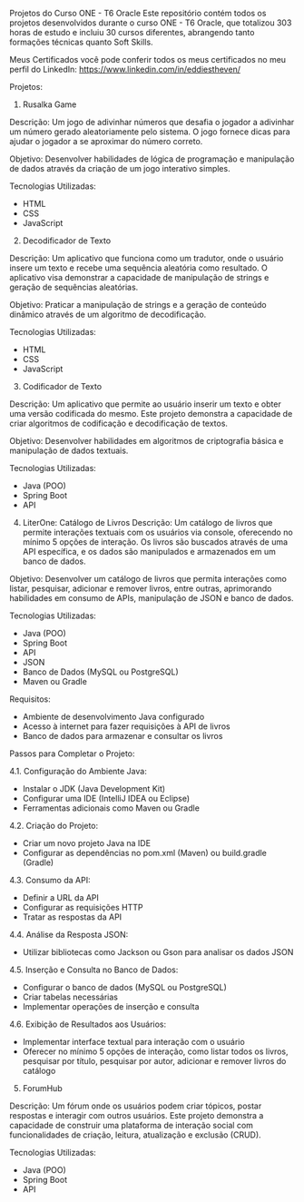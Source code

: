 Projetos do Curso ONE - T6 Oracle
Este repositório contém todos os projetos desenvolvidos durante o curso ONE - T6 Oracle, que totalizou 303 horas de estudo e incluiu 30 cursos diferentes, abrangendo tanto formações técnicas quanto Soft Skills.

Meus Certificados
você pode conferir todos os meus certificados no meu perfil do LinkedIn: https://www.linkedin.com/in/eddiestheven/

Projetos:

1. Rusalka Game

Descrição:
Um jogo de adivinhar números que desafia o jogador a adivinhar um número gerado aleatoriamente pelo sistema. O jogo fornece dicas para ajudar o jogador a se aproximar do número correto.

Objetivo:
Desenvolver habilidades de lógica de programação e manipulação de dados através da criação de um jogo interativo simples.

Tecnologias Utilizadas:

- HTML
- CSS
- JavaScript

2. Decodificador de Texto

Descrição:
Um aplicativo que funciona como um tradutor, onde o usuário insere um texto e recebe uma sequência aleatória como resultado. O aplicativo visa demonstrar a capacidade de manipulação de strings e geração de sequências aleatórias.

Objetivo:
Praticar a manipulação de strings e a geração de conteúdo dinâmico através de um algoritmo de decodificação.

Tecnologias Utilizadas:

 - HTML
 - CSS
 - JavaScript

3. Codificador de Texto

Descrição:
Um aplicativo que permite ao usuário inserir um texto e obter uma versão codificada do mesmo. Este projeto demonstra a capacidade de criar algoritmos de codificação e decodificação de textos.

Objetivo:
Desenvolver habilidades em algoritmos de criptografia básica e manipulação de dados textuais.

Tecnologias Utilizadas:

 - Java (POO)
 - Spring Boot
 - API

4. LiterOne: Catálogo de Livros
Descrição:
Um catálogo de livros que permite interações textuais com os usuários via console, oferecendo no mínimo 5 opções de interação. Os livros são buscados através de uma API específica, e os dados são manipulados e armazenados em um banco de dados.

Objetivo:
Desenvolver um catálogo de livros que permita interações como listar, pesquisar, adicionar e remover livros, entre outras, aprimorando habilidades em consumo de APIs, manipulação de JSON e banco de dados.

Tecnologias Utilizadas:

- Java (POO)
- Spring Boot
- API
- JSON
- Banco de Dados (MySQL ou PostgreSQL)
- Maven ou Gradle

Requisitos:

- Ambiente de desenvolvimento Java configurado
- Acesso à internet para fazer requisições à API de livros
- Banco de dados para armazenar e consultar os livros

Passos para Completar o Projeto:

4.1. Configuração do Ambiente Java:

 - Instalar o JDK (Java Development Kit)
 - Configurar uma IDE (IntelliJ IDEA ou Eclipse)
 - Ferramentas adicionais como Maven ou Gradle

4.2. Criação do Projeto:

 - Criar um novo projeto Java na IDE
 - Configurar as dependências no pom.xml (Maven) ou build.gradle (Gradle)

4.3. Consumo da API:

 - Definir a URL da API
 - Configurar as requisições HTTP
 - Tratar as respostas da API

4.4. Análise da Resposta JSON:

 - Utilizar bibliotecas como Jackson ou Gson para analisar os dados JSON

4.5. Inserção e Consulta no Banco de Dados:

 - Configurar o banco de dados (MySQL ou PostgreSQL)
 - Criar tabelas necessárias
 - Implementar operações de inserção e consulta

4.6. Exibição de Resultados aos Usuários:

 - Implementar interface textual para interação com o usuário
 - Oferecer no mínimo 5 opções de interação, como listar todos os livros, pesquisar por título, pesquisar por autor, adicionar e remover livros do catálogo

5. ForumHub

Descrição:
Um fórum onde os usuários podem criar tópicos, postar respostas e interagir com outros usuários. Este projeto demonstra a capacidade de construir uma plataforma de interação social com funcionalidades de criação, leitura, atualização e exclusão (CRUD).

Tecnologias Utilizadas:

- Java (POO)
- Spring Boot
- API

